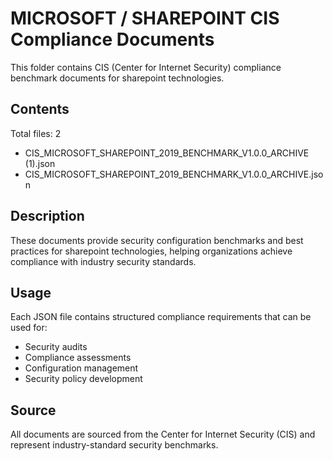 # MICROSOFT / SHAREPOINT CIS Compliance Documents

This folder contains CIS (Center for Internet Security) compliance benchmark documents for sharepoint technologies.

## Contents

Total files: 2

- CIS_MICROSOFT_SHAREPOINT_2019_BENCHMARK_V1.0.0_ARCHIVE (1).json
- CIS_MICROSOFT_SHAREPOINT_2019_BENCHMARK_V1.0.0_ARCHIVE.json


## Description

These documents provide security configuration benchmarks and best practices for sharepoint technologies, helping organizations achieve compliance with industry security standards.

## Usage

Each JSON file contains structured compliance requirements that can be used for:
- Security audits
- Compliance assessments  
- Configuration management
- Security policy development

## Source

All documents are sourced from the Center for Internet Security (CIS) and represent industry-standard security benchmarks.
